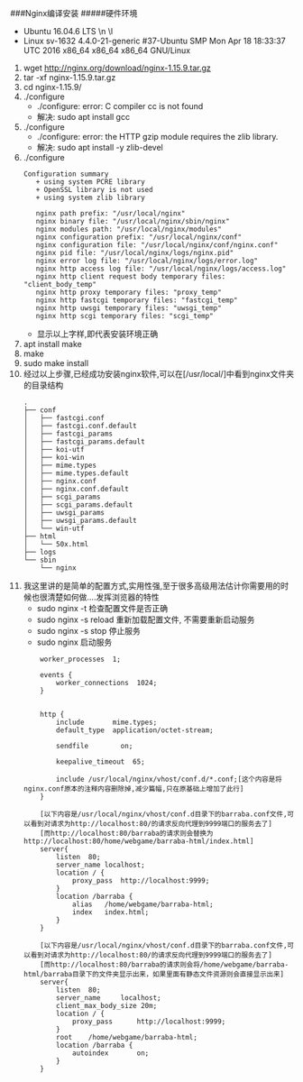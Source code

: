 ###Nginx编译安装
#####硬件环境
* Ubuntu 16.04.6 LTS \n \l
* Linux sv-1632 4.4.0-21-generic #37-Ubuntu SMP Mon Apr 18 18:33:37 UTC 2016 x86_64 x86_64 x86_64 GNU/Linux
1. wget http://nginx.org/download/nginx-1.15.9.tar.gz
2. tar -xf nginx-1.15.9.tar.gz
3. cd nginx-1.15.9/
4. ./configure
    * ./configure: error: C compiler cc is not found
    * 解决: sudo apt install gcc
5. ./configure
    * ./configure: error: the HTTP gzip module requires the zlib library.
    * 解决: sudo apt install -y zlib-devel
6. ./configure
     ````
     Configuration summary
        + using system PCRE library
        + OpenSSL library is not used
        + using system zlib library
      
        nginx path prefix: "/usr/local/nginx"
        nginx binary file: "/usr/local/nginx/sbin/nginx"
        nginx modules path: "/usr/local/nginx/modules"
        nginx configuration prefix: "/usr/local/nginx/conf"
        nginx configuration file: "/usr/local/nginx/conf/nginx.conf"
        nginx pid file: "/usr/local/nginx/logs/nginx.pid"
        nginx error log file: "/usr/local/nginx/logs/error.log"
        nginx http access log file: "/usr/local/nginx/logs/access.log"
        nginx http client request body temporary files: "client_body_temp"
        nginx http proxy temporary files: "proxy_temp"
        nginx http fastcgi temporary files: "fastcgi_temp"
        nginx http uwsgi temporary files: "uwsgi_temp"
        nginx http scgi temporary files: "scgi_temp"
     ````
     * 显示以上字样,即代表安装环境正确
7. apt install make
8. make 
9. sudo make install
10. 经过以上步骤,已经成功安装nginx软件,可以在[/usr/local/]中看到nginx文件夹的目录结构
    ````
    .
    ├── conf
    │   ├── fastcgi.conf
    │   ├── fastcgi.conf.default
    │   ├── fastcgi_params
    │   ├── fastcgi_params.default
    │   ├── koi-utf
    │   ├── koi-win
    │   ├── mime.types
    │   ├── mime.types.default
    │   ├── nginx.conf
    │   ├── nginx.conf.default
    │   ├── scgi_params
    │   ├── scgi_params.default
    │   ├── uwsgi_params
    │   ├── uwsgi_params.default
    │   └── win-utf
    ├── html
    │   └── 50x.html
    ├── logs
    └── sbin
        └── nginx
    ````
11. 我这里讲的是简单的配置方式,实用性强,至于很多高级用法估计你需要用的时候也很清楚如何做....发挥浏览器的特性
    * sudo nginx -t 检查配置文件是否正确
    * sudo nginx -s reload 重新加载配置文件, 不需要重新启动服务
    * sudo nginx -s stop 停止服务
    * sudo nginx 启动服务
    ````
        worker_processes  1;
        
        events {
            worker_connections  1024;
        }
        
        
        http {
            include       mime.types;
            default_type  application/octet-stream;
        
            sendfile        on;
        
            keepalive_timeout  65;
        
            include /usr/local/nginx/vhost/conf.d/*.conf;[这个内容是将nginx.conf原本的注释内容删除掉,减少篇幅,只在原基础上增加了此行]
        }
    ````
    ````
        [以下内容是/usr/local/nginx/vhost/conf.d目录下的barraba.conf文件,可以看到对请求为http://localhost:80/的请求反向代理到9999端口的服务去了]
        [而http://localhost:80/barraba的请求则会替换为http://localhost:80/home/webgame/barraba-html/index.html]
        server{
            listen	80;
            server_name	localhost;
            location / {
                proxy_pass	http://localhost:9999;
            }
            location /barraba {
                alias	/home/webgame/barraba-html;
                index	index.html;
            }
        }
    ````
    ````
        [以下内容是/usr/local/nginx/vhost/conf.d目录下的barraba.conf文件,可以看到对请求为http://localhost:80/的请求反向代理到9999端口的服务去了]
        [而http://localhost:80/barraba的请求则会将/home/webgame/barraba-html/barraba目录下的文件夹显示出来，如果里面有静态文件资源则会直接显示出来]
        server{
            listen  80;
            server_name     localhost;
            client_max_body_size 20m;
            location / {
                proxy_pass      http://localhost:9999;
            }
            root    /home/webgame/barraba-html;
            location /barraba {
                autoindex       on;
            }
        }
    
    ````
